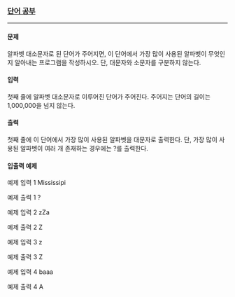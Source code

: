 ### [단어 공부](https://www.acmicpc.net/problem/1157)

***

#### 문제
알파벳 대소문자로 된 단어가 주어지면, 이 단어에서 가장 많이 사용된 알파벳이 무엇인지 알아내는 프로그램을 작성하시오. 단, 대문자와 소문자를 구분하지 않는다.

#### 입력
첫째 줄에 알파벳 대소문자로 이루어진 단어가 주어진다. 주어지는 단어의 길이는 1,000,000을 넘지 않는다.

#### 출력
첫째 줄에 이 단어에서 가장 많이 사용된 알파벳을 대문자로 출력한다. 단, 가장 많이 사용된 알파벳이 여러 개 존재하는 경우에는 ?를 출력한다.

#### 입출력 예제

예제 입력 1 Mississipi

예제 출력 1 ?

예제 입력 2 zZa

예제 출력 2 Z

예제 입력 3 z

예제 출력 3 Z

예제 입력 4 baaa

예제 출력 4 A
